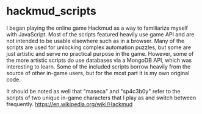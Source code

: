 # hackmud_scripts
I began playing the online game Hackmud as a way to familiarize myself with JavaScript.
Most of the scripts featured heavily use game API and are not intended to be usable elsewhere such as in a browser.
Many of the scripts are used for unlocking complex automation puzzles, but some are just artistic and serve no practical purpose in the game.
However, some of the more artistic scripts do use databases via a MongoDB API, which was interesting to learn.
Some of the included scripts borrow heavily from the source of other in-game users, but for the most part it is my own original code.


It should be noted as well that "maseca" and "sp4c3b0y" refer to the scripts of two unique in-game characters that I play as and switch between frequently.
https://en.wikipedia.org/wiki/Hackmud
